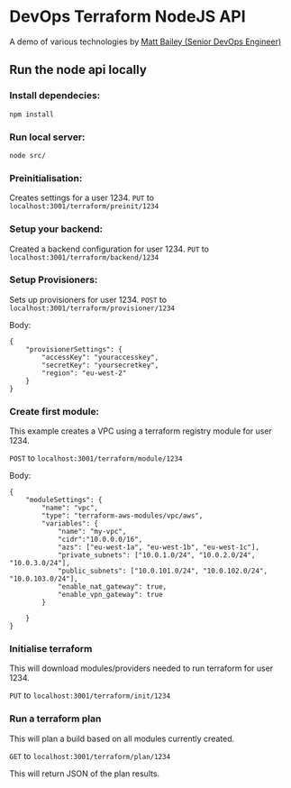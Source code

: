 # DevOps Terraform NodeJS API
A demo of various technologies by [Matt Bailey (Senior DevOps Engineer)](https://www.linkedin.com/in/matt-bailey-8bab1862/)


## Run the node api locally

### Install dependecies:
`npm install`

### Run local server:
`node src/`

### Preinitialisation:
Creates settings for a user 1234.
`PUT` to `localhost:3001/terraform/preinit/1234`

### Setup your backend:
Created a backend configuration for user 1234.
`PUT` to `localhost:3001/terraform/backend/1234`

### Setup Provisioners:
Sets up provisioners for user 1234.
`POST` to `localhost:3001/terraform/provisioner/1234`

Body:
```
{
    "provisionerSettings": {
        "accessKey": "youraccesskey",
        "secretKey": "yoursecretkey",
        "region": "eu-west-2"
    }
}
```

### Create first module:
This example creates a VPC using a terraform registry module for user 1234.

`POST` to `localhost:3001/terraform/module/1234`

Body:
```
{
    "moduleSettings": {
        "name": "vpc",
        "type": "terraform-aws-modules/vpc/aws",
        "variables": {
            "name": "my-vpc",
            "cidr":"10.0.0.0/16",
            "azs": ["eu-west-1a", "eu-west-1b", "eu-west-1c"],
            "private_subnets": ["10.0.1.0/24", "10.0.2.0/24", "10.0.3.0/24"],
            "public_subnets": ["10.0.101.0/24", "10.0.102.0/24", "10.0.103.0/24"],
            "enable_nat_gateway": true,
            "enable_vpn_gateway": true
        }
        
    }
}
```
### Initialise terraform 
This will download modules/providers needed to run terraform for user 1234.

`PUT` to `localhost:3001/terraform/init/1234`



### Run a terraform plan
This will plan a build based on all modules currently created.

`GET` to `localhost:3001/terraform/plan/1234`

This will return JSON of the plan results.